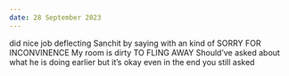 ```yaml
---
date: 28 September 2023
---
```


did nice job deflecting Sanchit by saying
with an kind of SORRY FOR INCONVINENCE
My room is dirty
TO FLING AWAY 
Should’ve asked about what he is doing earlier but it’s okay even in the end you still asked


